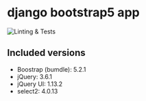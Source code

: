 # django bootstrap5 app

![Linting & Tests](https://github.com/jnphilipp/django_bootstrap5/actions/workflows/tests.yml/badge.svg)

## Included versions

* Boostrap (bumdle): 5.2.1
* jQuery: 3.6.1
* jQuery UI: 1.13.2
* select2: 4.0.13
